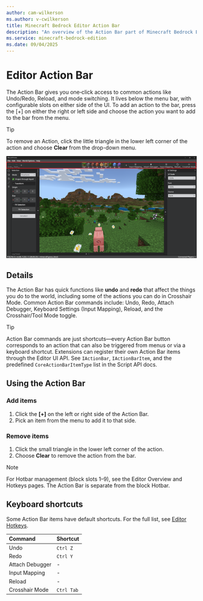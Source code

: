 ```yaml
---
author: cam-wilkerson
ms.author: v-cwilkerson
title: Minecraft Bedrock Editor Action Bar
description: "An overview of the Action Bar part of Minecraft Bedrock Editor"
ms.service: minecraft-bedrock-edition
ms.date: 09/04/2025
---
```


# Editor Action Bar

The Action Bar gives you one‑click access to common actions like Undo/Redo, Reload, and mode switching. It lives below the menu bar, with configurable slots on either side of the UI. To add an action to the bar, press the [+] on either the right or left side and choose the action you want to add to the bar from the menu. 
> [!TIP]
> To remove an Action, click the little triangle in the lower left corner of the action and choose **Clear** from the drop-down menu.

![Editor UI with the action bar highlighted](Media/editor_overview_action_bar.png)


## Details

The Action Bar has quick functions like **undo** and **redo** that affect the things you do to the world, including some of the actions you can do in Crosshair Mode. Common Action Bar commands include: Undo, Redo, Attach Debugger, Keyboard Settings (Input Mapping), Reload, and the Crosshair/Tool Mode toggle.

> [!TIP]
> Action Bar commands are just shortcuts&mdash;every Action Bar button corresponds to an action that can also be triggered from menus or via a keyboard shortcut. Extensions can register their own Action Bar items through the Editor UI API. See `IActionBar`, `IActionBarItem`, and the predefined `CoreActionBarItemType` list in the Script API docs.


## Using the Action Bar

### Add items
1. Click the **[+]** on the left or right side of the Action Bar.
2. Pick an item from the menu to add it to that side.

### Remove items
1. Click the small triangle in the lower left corner of the action.
2. Choose **Clear** to remove the action from the bar.

> [!NOTE]
> For Hotbar management (block slots 1–9), see the Editor Overview and Hotkeys pages. The Action Bar is separate from the block Hotbar.


## Keyboard shortcuts

Some Action Bar items have default shortcuts. For the full list, see [Editor Hotkeys](../BedrockEditor/EditorKeyboardInputs.md).

|Command |Shortcut |
|:-------|:-------|
| Undo | `Ctrl Z` |
| Redo | `Ctrl Y` |
| Attach Debugger | - |
| Input Mapping | - |
| Reload | - |
| Crosshair Mode| `Ctrl Tab` |

